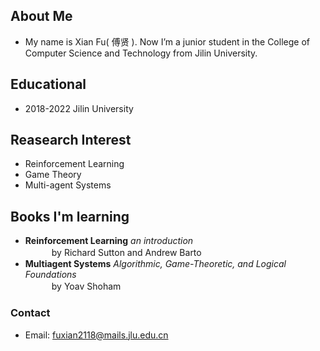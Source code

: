 ## About Me
- My name is Xian Fu( 傅贤 ). Now I’m a junior student in the College of Computer Science and Technology from Jilin University.


## Educational
- 2018-2022 Jilin University


## Reasearch Interest
- Reinforcement Learning
- Game Theory
- Multi-agent Systems


## Books I'm learning
- **Reinforcement Learning** _an introduction_<br>
　　　by Richard Sutton and Andrew Barto    
- **Multiagent Systems**  _Algorithmic, Game-Theoretic, and Logical Foundations_<br>
　　　by Yoav Shoham
 
### Contact
- Email: fuxian2118@mails.jlu.edu.cn
